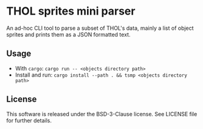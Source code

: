 # THOL sprites mini parser

An ad-hoc CLI tool to parse a subset of THOL's data, mainly a list of object 
sprites and prints them as a JSON formatted text.

## Usage

- With `cargo`: `cargo run -- <objects directory path>`
- Install and run: `cargo install --path . && tsmp <objects directory path>`


## License

This software is released under the BSD-3-Clause license. See LICENSE file for
further details.
